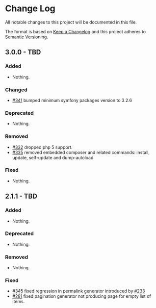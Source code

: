 # Change Log

All notable changes to this project will be documented in this file.

The format is based on [Keep a Changelog](http://keepachangelog.com/)
and this project adheres to [Semantic Versioning](http://semver.org/).

## 3.0.0 - TBD

### Added

- Nothing.

### Changed

- [#341](https://github.com/sculpin/sculpin/pull/341) bumped minimum symfony
  packages version to 3.2.6

### Deprecated

- Nothing.

### Removed

- [#332](https://github.com/sculpin/sculpin/pull/332) dropped php 5 support.
- [#335](https://github.com/sculpin/sculpin/pull/335) removed embedded composer
  and related commands: install, update, self-update and dump-autoload

### Fixed

- Nothing.

## 2.1.1 - TBD

### Added

- Nothing.

### Deprecated

- Nothing.

### Removed

- Nothing.

### Fixed

- [#345](https://github.com/sculpin/sculpin/pull/345) fixed regression in permalink
 generator introduced by [#233](https://github.com/sculpin/sculpin/pull/233)
- [#281](https://github.com/sculpin/sculpin/pull/281) fixed pagination generator
  not producing page for empty list of items.


